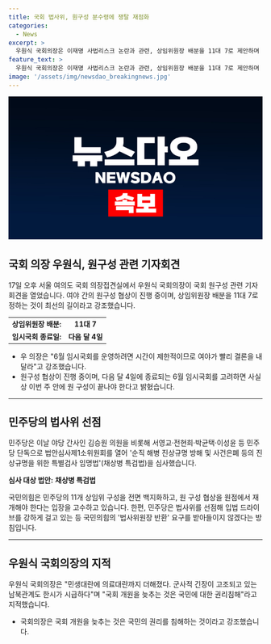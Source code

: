 ```yaml
---
title: 국회 법사위, 원구성 분수령에 쟁탈 재점화
categories:
  - News
excerpt: >
  우원식 국회의장은 이재명 사법리스크 논란과 관련, 상임위원장 배분을 11대 7로 제안하며 원구성을 빠르게 결정하자고 촉구했습니다. 법사위 반환을 향한 여당과 야당의 대립이 심화하고 있으며, 국회의장은 국회 개원을 늦추는 것은 국민의 권리침해라고 지적했습니다. 협상은 이번 주 안에 종료돼야 하지만, 여러 이슈가 겹치며 해결이 복잡해 보입니다.
feature_text: >
  우원식 국회의장은 이재명 사법리스크 논란과 관련, 상임위원장 배분을 11대 7로 제안하며 원구성을 빠르게 결정하자고 촉구했습니다. 법사위 반환을 향한 여당과 야당의 대립이 심화하고 있으며, 국회의장은 국회 개원을 늦추는 것은 국민의 권리침해라고 지적했습니다. 협상은 이번 주 안에 종료돼야 하지만, 여러 이슈가 겹치며 해결이 복잡해 보입니다.
image: '/assets/img/newsdao_breakingnews.jpg'
---
```


<p><img src="/assets/img/newsdao_breakingnews.jpg" alt="koreaapp 속보" /></p>

<h2 data-ke-size="size26">국회 의장 우원식, 원구성 관련 기자회견</h2>

<p data-ke-size="size16">17일 오후 서울 여의도 국회 의장접견실에서 우원식 국회의장이 국회 원구성 관련 기자회견을 열었습니다. 여야 간의 원구성 협상이 진행 중이며, 상임위원장 배분을 11대 7로 정하는 것이 최선의 길이라고 강조했습니다.</p>

<table>
  <tr>
    <td style="text-align: center; height: 17px;"><b>상임위원장 배분:</b></td>
    <td style="text-align: center; height: 17px;"><b>11대 7</b></td>
  </tr>
  <tr>
    <td style="text-align: center; height: 17px;"><b>임시국회 종료일:</b></td>
    <td style="text-align: center; height: 17px;"><b>다음 달 4일</b></td>
  </tr>
</table>

<ul>
  <li>우 의장은 "6월 임시국회를 운영하려면 시간이 제한적이므로 여야가 빨리 결론을 내달라"고 강조했습니다.</li>
  <li>원구성 협상이 진행 중이며, 다음 달 4일에 종료되는 6월 임시국회를 고려하면 사실상 이번 주 안에 원 구성이 끝나야 한다고 밝혔습니다.</li>
</ul>

<hr>

<h2 data-ke-size="size26">민주당의 법사위 선점</h2>

<p data-ke-size="size16">민주당은 이날 야당 간사인 김승원 의원을 비롯해 서영교·전현희·박균택·이성윤 등 민주당 단독으로 법안심사제1소위원회를 열어 '순직 해병 진상규명 방해 및 사건은폐 등의 진상규명을 위한 특별검사 임명법'(채상병 특검법)을 심사했습니다.</p>

<p><td style="text-align: center; height: 17px;"><b>심사 대상 법안:</b></td>
<td style="text-align: center; height: 17px;"><b>채상병 특검법</b></td></p>

<p data-ke-size="size16">국민의힘은 민주당의 11개 상임위 구성을 전면 백지화하고, 원 구성 협상을 원점에서 재개해야 한다는 입장을 고수하고 있습니다. 한편, 민주당은 법사위를 선점해 입법 드라이브를 강하게 걸고 있는 등 국민의힘의 '법사위원장 반환' 요구를 받아들이지 않겠다는 방침입니다.</p>

<hr>

<h2 data-ke-size="size26">우원식 국회의장의 지적</h2>

<p data-ke-size="size16">우원식 국회의장은 "민생대란에 의료대란까지 더해졌다. 군사적 긴장이 고조되고 있는 남북관계도 한시가 시급하다"며 "국회 개원을 늦추는 것은 국민에 대한 권리침해"라고 지적했습니다.</p>

<ul>
  <li>국회의장은 국회 개원을 늦추는 것은 국민의 권리를 침해하는 것이라고 강조했습니다.</li>
</ul>

<p data-ke-size="size16">&nbsp;</p>


